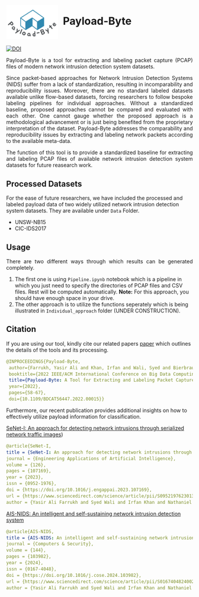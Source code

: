 # <img src="/Payload-Byte-logo.jpg" width="140" valign="middle" alt="Scapy" />&nbsp; Payload-Byte

<meta name="google-site-verification" content="5WK343ADbdgrsx0UqyrJwGNjU5xKzLWjmNP7f502qWo" />

[![DOI](https://zenodo.org/badge/524051176.svg)](https://zenodo.org/badge/latestdoi/524051176)

<p align="justify"> Payload-Byte is a tool for extracting and labeling packet capture (PCAP) files of modern network intrusion detection system datasets.</p>

<p align="justify"> Since packet-based approaches for Network Intrusion Detection Systems (NIDS) suffer from a lack of standardization, resulting in incomparability and reproducibility issues. Moreover, there are no standard labeled datasets available unlike flow-based datasets, forcing researchers to follow bespoke labeling pipelines for individual approaches. Without a standardized baseline, proposed approaches cannot be compared and evaluated with each other. One cannot gauge whether the proposed approach is a methodological advancement or is just being benefited from the proprietary interpretation of the dataset. Payload-Byte addresses the comparability and reproducibility issues by extracting and labeling network packets according to the available meta-data. </p>

<p align="justify"> The function of this tool is to provide a standardized baseline for extracting and labeling PCAP files of available network intrusion detection system datasets for future reasearch work. </p>

## Processed Datasets
For the ease of future researchers, we have included the processed and labeled payload data of two widely utilized network intrusion detection system datasets. They are available under `Data` Folder.

* UNSW-NB15
* CIC-IDS2017

## Usage 

<p align="justify"> There are two different ways through which results can be generated completely. </p>

1. The first one is using `Pipeline.ipynb` notebook which is a pipeline in which you just need to specify the directories of PCAP files and CSV files. Rest will be computed automatically. **Note:** For this approach, you should have enough space in your drive.  
2. The other approach is to utilize the functions seperately which is being illustrated in `Individual_approach` folder (UNDER CONSTRUCTION).

## Citation 
 If you are using our tool, kindly cite our related papers  [paper](https://www.techrxiv.org/articles/preprint/Payload-Byte_A_Tool_for_Extracting_and_Labeling_Packet_Capture_Files_of_Modern_Network_Intrusion_Detection_Datasets/20714221) which outlines the details of the tools and its processing. 
 
 ```yaml
@INPROCEEDINGS{Payload-Byte,
  author={Farrukh, Yasir Ali and Khan, Irfan and Wali, Syed and Bierbrauer, David and Pavlik, John A. and Bastian, Nathaniel D.},
  booktitle={2022 IEEE/ACM International Conference on Big Data Computing, Applications and Technologies (BDCAT)}, 
  title={Payload-Byte: A Tool for Extracting and Labeling Packet Capture Files of Modern Network Intrusion Detection Datasets}, 
  year={2022},
  pages={58-67},
  doi={10.1109/BDCAT56447.2022.00015}}
```
Furthermore, our recent publication provides additional insights on how to effectively utilize payload information for classification.


[SeNet-I: An approach for detecting network intrusions through serialized network traffic images](https://papers.ssrn.com/sol3/papers.cfm?abstract_id=4370422))

 ```yaml
@article{SeNet-I,
title = {SeNet-I: An approach for detecting network intrusions through serialized network traffic images},
journal = {Engineering Applications of Artificial Intelligence},
volume = {126},
pages = {107169},
year = {2023},
issn = {0952-1976},
doi = {https://doi.org/10.1016/j.engappai.2023.107169},
url = {https://www.sciencedirect.com/science/article/pii/S0952197623013532},
author = {Yasir Ali Farrukh and Syed Wali and Irfan Khan and Nathaniel D. Bastian}}
```

[AIS-NIDS: An intelligent and self-sustaining network intrusion detection system](https://papers.ssrn.com/sol3/papers.cfm?abstract_id=4635437)

 ```yaml
@article{AIS-NIDS,
title = {AIS-NIDS: An intelligent and self-sustaining network intrusion detection system},
journal = {Computers & Security},
volume = {144},
pages = {103982},
year = {2024},
issn = {0167-4048},
doi = {https://doi.org/10.1016/j.cose.2024.103982},
url = {https://www.sciencedirect.com/science/article/pii/S0167404824002876},
author = {Yasir Ali Farrukh and Syed Wali and Irfan Khan and Nathaniel D. Bastian}}
```
